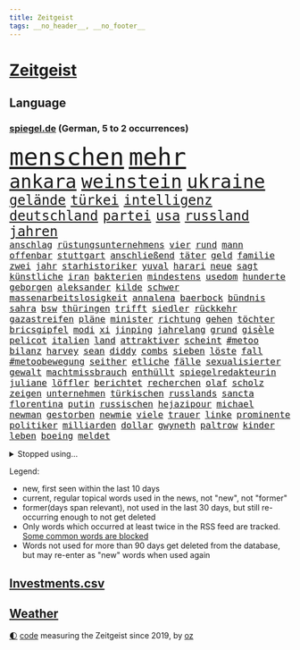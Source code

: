 ```yaml
---
title: Zeitgeist
tags: __no_header__, __no_footer__
---
```


# [Zeitgeist](https://oliz.io/zeitgeist/)

## Language

<h3><a href="https://www.spiegel.de" target="_blank">spiegel.de</a> (German, 5 to 2 occurrences)</h3>
<p style="font-family:monospace">
<span style="font-size:32pt"><a href="news_links.html#menschen" class="current">menschen</a></span>
<span style="font-size:32pt"><a href="news_links.html#mehr" class="current">mehr</a></span>
<br>
<span style="font-size:25pt"><a href="news_links.html#ankara" class="current">ankara</a></span>
<span style="font-size:25pt"><a href="news_links.html#weinstein" class="new">weinstein</a></span>
<span style="font-size:25pt"><a href="news_links.html#ukraine" class="current">ukraine</a></span>
<br>
<span style="font-size:18pt"><a href="news_links.html#gelände" class="current">gelände</a></span>
<span style="font-size:18pt"><a href="news_links.html#türkei" class="current">türkei</a></span>
<span style="font-size:18pt"><a href="news_links.html#intelligenz" class="current">intelligenz</a></span>
<span style="font-size:18pt"><a href="news_links.html#deutschland" class="current">deutschland</a></span>
<span style="font-size:18pt"><a href="news_links.html#partei" class="current">partei</a></span>
<span style="font-size:18pt"><a href="news_links.html#usa" class="current">usa</a></span>
<span style="font-size:18pt"><a href="news_links.html#russland" class="current">russland</a></span>
<span style="font-size:18pt"><a href="news_links.html#jahren" class="current">jahren</a></span>
<br>
<span style="font-size:12pt"><a href="news_links.html#anschlag" class="current">anschlag</a></span>
<span style="font-size:12pt"><a href="news_links.html#rüstungsunternehmens" class="new">rüstungsunternehmens</a></span>
<span style="font-size:12pt"><a href="news_links.html#vier" class="current">vier</a></span>
<span style="font-size:12pt"><a href="news_links.html#rund" class="current">rund</a></span>
<span style="font-size:12pt"><a href="news_links.html#mann" class="current">mann</a></span>
<span style="font-size:12pt"><a href="news_links.html#offenbar" class="current">offenbar</a></span>
<span style="font-size:12pt"><a href="news_links.html#stuttgart" class="current">stuttgart</a></span>
<span style="font-size:12pt"><a href="news_links.html#anschließend" class="current">anschließend</a></span>
<span style="font-size:12pt"><a href="news_links.html#täter" class="current">täter</a></span>
<span style="font-size:12pt"><a href="news_links.html#geld" class="current">geld</a></span>
<span style="font-size:12pt"><a href="news_links.html#familie" class="current">familie</a></span>
<span style="font-size:12pt"><a href="news_links.html#zwei" class="current">zwei</a></span>
<span style="font-size:12pt"><a href="news_links.html#jahr" class="current">jahr</a></span>
<span style="font-size:12pt"><a href="news_links.html#starhistoriker" class="new">starhistoriker</a></span>
<span style="font-size:12pt"><a href="news_links.html#yuval" class="new">yuval</a></span>
<span style="font-size:12pt"><a href="news_links.html#harari" class="new">harari</a></span>
<span style="font-size:12pt"><a href="news_links.html#neue" class="current">neue</a></span>
<span style="font-size:12pt"><a href="news_links.html#sagt" class="current">sagt</a></span>
<span style="font-size:12pt"><a href="news_links.html#künstliche" class="current">künstliche</a></span>
<span style="font-size:12pt"><a href="news_links.html#iran" class="current">iran</a></span>
<span style="font-size:12pt"><a href="news_links.html#bakterien" class="current">bakterien</a></span>
<span style="font-size:12pt"><a href="news_links.html#mindestens" class="current">mindestens</a></span>
<span style="font-size:12pt"><a href="news_links.html#usedom" class="current">usedom</a></span>
<span style="font-size:12pt"><a href="news_links.html#hunderte" class="current">hunderte</a></span>
<span style="font-size:12pt"><a href="news_links.html#geborgen" class="current">geborgen</a></span>
<span style="font-size:12pt"><a href="news_links.html#aleksander" class="new">aleksander</a></span>
<span style="font-size:12pt"><a href="news_links.html#kilde" class="new">kilde</a></span>
<span style="font-size:12pt"><a href="news_links.html#schwer" class="current">schwer</a></span>
<span style="font-size:12pt"><a href="news_links.html#massenarbeitslosigkeit" class="new">massenarbeitslosigkeit</a></span>
<span style="font-size:12pt"><a href="news_links.html#annalena" class="current">annalena</a></span>
<span style="font-size:12pt"><a href="news_links.html#baerbock" class="current">baerbock</a></span>
<span style="font-size:12pt"><a href="news_links.html#bündnis" class="current">bündnis</a></span>
<span style="font-size:12pt"><a href="news_links.html#sahra" class="current">sahra</a></span>
<span style="font-size:12pt"><a href="news_links.html#bsw" class="current">bsw</a></span>
<span style="font-size:12pt"><a href="news_links.html#thüringen" class="current">thüringen</a></span>
<span style="font-size:12pt"><a href="news_links.html#trifft" class="current">trifft</a></span>
<span style="font-size:12pt"><a href="news_links.html#siedler" class="current">siedler</a></span>
<span style="font-size:12pt"><a href="news_links.html#rückkehr" class="current">rückkehr</a></span>
<span style="font-size:12pt"><a href="news_links.html#gazastreifen" class="current">gazastreifen</a></span>
<span style="font-size:12pt"><a href="news_links.html#pläne" class="current">pläne</a></span>
<span style="font-size:12pt"><a href="news_links.html#minister" class="current">minister</a></span>
<span style="font-size:12pt"><a href="news_links.html#richtung" class="current">richtung</a></span>
<span style="font-size:12pt"><a href="news_links.html#gehen" class="current">gehen</a></span>
<span style="font-size:12pt"><a href="news_links.html#töchter" class="current">töchter</a></span>
<span style="font-size:12pt"><a href="news_links.html#bricsgipfel" class="new">bricsgipfel</a></span>
<span style="font-size:12pt"><a href="news_links.html#modi" class="current">modi</a></span>
<span style="font-size:12pt"><a href="news_links.html#xi" class="current">xi</a></span>
<span style="font-size:12pt"><a href="news_links.html#jinping" class="new">jinping</a></span>
<span style="font-size:12pt"><a href="news_links.html#jahrelang" class="current">jahrelang</a></span>
<span style="font-size:12pt"><a href="news_links.html#grund" class="current">grund</a></span>
<span style="font-size:12pt"><a href="news_links.html#gisèle" class="current">gisèle</a></span>
<span style="font-size:12pt"><a href="news_links.html#pelicot" class="current">pelicot</a></span>
<span style="font-size:12pt"><a href="news_links.html#italien" class="current">italien</a></span>
<span style="font-size:12pt"><a href="news_links.html#land" class="current">land</a></span>
<span style="font-size:12pt"><a href="news_links.html#attraktiver" class="current">attraktiver</a></span>
<span style="font-size:12pt"><a href="news_links.html#scheint" class="current">scheint</a></span>
<span style="font-size:12pt"><a href="news_links.html##metoo" class="current">#metoo</a></span>
<span style="font-size:12pt"><a href="news_links.html#bilanz" class="current">bilanz</a></span>
<span style="font-size:12pt"><a href="news_links.html#harvey" class="current">harvey</a></span>
<span style="font-size:12pt"><a href="news_links.html#sean" class="current">sean</a></span>
<span style="font-size:12pt"><a href="news_links.html#diddy" class="current">diddy</a></span>
<span style="font-size:12pt"><a href="news_links.html#combs" class="current">combs</a></span>
<span style="font-size:12pt"><a href="news_links.html#sieben" class="current">sieben</a></span>
<span style="font-size:12pt"><a href="news_links.html#löste" class="current">löste</a></span>
<span style="font-size:12pt"><a href="news_links.html#fall" class="current">fall</a></span>
<span style="font-size:12pt"><a href="news_links.html##metoobewegung" class="new">#metoobewegung</a></span>
<span style="font-size:12pt"><a href="news_links.html#seither" class="current">seither</a></span>
<span style="font-size:12pt"><a href="news_links.html#etliche" class="current">etliche</a></span>
<span style="font-size:12pt"><a href="news_links.html#fälle" class="current">fälle</a></span>
<span style="font-size:12pt"><a href="news_links.html#sexualisierter" class="new">sexualisierter</a></span>
<span style="font-size:12pt"><a href="news_links.html#gewalt" class="current">gewalt</a></span>
<span style="font-size:12pt"><a href="news_links.html#machtmissbrauch" class="new">machtmissbrauch</a></span>
<span style="font-size:12pt"><a href="news_links.html#enthüllt" class="current">enthüllt</a></span>
<span style="font-size:12pt"><a href="news_links.html#spiegelredakteurin" class="current">spiegelredakteurin</a></span>
<span style="font-size:12pt"><a href="news_links.html#juliane" class="new">juliane</a></span>
<span style="font-size:12pt"><a href="news_links.html#löffler" class="new">löffler</a></span>
<span style="font-size:12pt"><a href="news_links.html#berichtet" class="current">berichtet</a></span>
<span style="font-size:12pt"><a href="news_links.html#recherchen" class="current">recherchen</a></span>
<span style="font-size:12pt"><a href="news_links.html#olaf" class="current">olaf</a></span>
<span style="font-size:12pt"><a href="news_links.html#scholz" class="current">scholz</a></span>
<span style="font-size:12pt"><a href="news_links.html#zeigen" class="current">zeigen</a></span>
<span style="font-size:12pt"><a href="news_links.html#unternehmen" class="current">unternehmen</a></span>
<span style="font-size:12pt"><a href="news_links.html#türkischen" class="current">türkischen</a></span>
<span style="font-size:12pt"><a href="news_links.html#russlands" class="current">russlands</a></span>
<span style="font-size:12pt"><a href="news_links.html#sancta" class="current">sancta</a></span>
<span style="font-size:12pt"><a href="news_links.html#florentina" class="current">florentina</a></span>
<span style="font-size:12pt"><a href="news_links.html#putin" class="current">putin</a></span>
<span style="font-size:12pt"><a href="news_links.html#russischen" class="current">russischen</a></span>
<span style="font-size:12pt"><a href="news_links.html#hejazipour" class="new">hejazipour</a></span>
<span style="font-size:12pt"><a href="news_links.html#michael" class="current">michael</a></span>
<span style="font-size:12pt"><a href="news_links.html#newman" class="new">newman</a></span>
<span style="font-size:12pt"><a href="news_links.html#gestorben" class="current">gestorben</a></span>
<span style="font-size:12pt"><a href="news_links.html#newmie" class="new">newmie</a></span>
<span style="font-size:12pt"><a href="news_links.html#viele" class="current">viele</a></span>
<span style="font-size:12pt"><a href="news_links.html#trauer" class="current">trauer</a></span>
<span style="font-size:12pt"><a href="news_links.html#linke" class="current">linke</a></span>
<span style="font-size:12pt"><a href="news_links.html#prominente" class="current">prominente</a></span>
<span style="font-size:12pt"><a href="news_links.html#politiker" class="current">politiker</a></span>
<span style="font-size:12pt"><a href="news_links.html#milliarden" class="current">milliarden</a></span>
<span style="font-size:12pt"><a href="news_links.html#dollar" class="current">dollar</a></span>
<span style="font-size:12pt"><a href="news_links.html#gwyneth" class="new">gwyneth</a></span>
<span style="font-size:12pt"><a href="news_links.html#paltrow" class="new">paltrow</a></span>
<span style="font-size:12pt"><a href="news_links.html#kinder" class="current">kinder</a></span>
<span style="font-size:12pt"><a href="news_links.html#leben" class="current">leben</a></span>
<span style="font-size:12pt"><a href="news_links.html#boeing" class="current">boeing</a></span>
<span style="font-size:12pt"><a href="news_links.html#meldet" class="current">meldet</a></span>
</p>
<details>
<summary>Stopped using...</summary>
<p class="former" style="font-size:12pt">
führerschein(1462) leisten(1462) auftakt(1461) gefährlichen(1461) bitte(1460) entgegen(1460) geholt(1460) tatverdächtige(1460) aufgeben(1459) bundespolizei(1459) historiker(1459) monatelang(1459) niveau(1459) untersuchungsausschuss(1458) verfolgen(1458) vierte(1458) warentest(1458) beweisen(1457) gebaut(1457) gehalt(1457) klein(1457) menge(1457) schalke(1457) schatten(1457) abstimmen(1456) boot(1456) gestoßen(1456) urlaub(1456) verpassen(1456) dementiert(1455) pflege(1455) portugal(1455) treffer(1455) afrika(1454) angeklagter(1454) becker(1454) cristiano(1454) ronaldo(1454) babys(1453) fließt(1453) jedenfalls(1453) lag(1453) myanmar(1453) polizeieinsatz(1453) tschechien(1453) angekommen(1452) stoppt(1452) teilte(1452) bahnhof(1451) einigung(1451) fielen(1451) klären(1451) plädiert(1451) üben(1451) regt(1450) scheiterte(1450) sinken(1450) wahrheit(1450) 10000(1449) emmanuel(1449) nahmen(1449) reißt(1449) unterricht(1449) anbieter(1448) i(1448) verbände(1448) feuerwehrleute(1447) finanziell(1447) freie(1447) größter(1447) forderung(1446) nahezu(1445) voraus(1445) abgebrochen(1444) offiziellen(1444) spekuliert(1444) wochenlang(1444) schaffte(1443) brite(1442) 3(1441) distanziert(1441) büro(1440) gekauft(1440) drängen(1439) harten(1438) william(1438) analysiert(1437) motiv(1437) gold(1436) heftigen(1436) brechen(1435) bestmarke(1434) dran(1434) großem(1433) königin(1433) reduzieren(1433) schrecken(1433) fortsetzung(1432) hunger(1429) ähnlich(1428) stört(1427) beweise(1426) automatisch(1425) syrer(1424) abstieg(1422) einblicke(1403) abschluss(1402) aktionen(1393) langem(1392) blinken(1391) marine(1388) last(1386) schiffe(1376) öffnet(1343) investor(1283) rumänien(1277) westlichen(1268) lediglich(1236) abgegeben(1233) tennisstar(1222) lehren(1220) serbien(1215) ausbildung(1212) schwäche(1206) sammelt(1203) konzerns(1156) schwarz(1151) nachspielzeit(1148) gestern(1144) immobilien(1127) offene(1117) tiger(1109) vorfeld(1098) abkommen(1095) einschätzungen(1087) zentralen(1087) regierungschefin(1082) stern(1082) methode(1063) laura(1049) öffentlichrechtlichen(1022) bundesinnenministerin(1020) ben(1003) geplatzt(995) 49(979) fake(975) unwetter(960) spiegeltitelstory(953) typ(931) flüchten(929) niedersächsischen(922) günstiger(917) fußballerinnen(912) crew(908) heiß(893) mordfall(874) prinzessin(872) sylt(871) dänischen(864) joshua(855) kaffee(847) lena(836) kampagne(831) erdbeben(820) entfernen(819) rettungsaktion(815) ähnlichen(810) zivile(797) island(796) protestbewegung(792) vizekanzler(787) streiks(784) verfassungsgericht(761) aufholjagd(755) branchen(741) eingriff(741) irland(735) besatzung(729) zweifeln(728) bergen(726) indonesien(720) abbruch(715) beerdigt(704) spielzeug(700) kritisierten(695) redet(691) lauter(675) 47(672) kulturkampf(655) legendäre(654) gegründet(647) fahnder(641) emotionale(640) sachsens(631) demonstriert(630) herstellers(627) c(626) republikanische(622) chatgpt(615) startups(615) leon(612) nötigung(611) rechtsaußen(611) gravierende(608) kläger(606) freiwillige(605) niger(593) diesjährigen(582) eingeräumt(582) rivalen(582) hamilton(581) lewis(581) spiegelreport(580) höhepunkt(572) hinweg(570) dominieren(569) pen(564) asylpolitik(556) behaupten(546) übergriff(546) geisel(545) bekämpfung(534) lina(534) experiment(530) urlauber(528) court(525) auffällig(519) spektakulär(519) diebstahl(511) florenz(509) rechter(508) prime(497) absurd(493) achtjährige(492) cool(487) budget(485) sandra(483) älterer(477) drückt(468) weile(468) auflösung(462) awards(462) ankunft(460) toronto(460) preiserhöhung(459) erderwärmung(455) massiver(455) travis(454) popstars(450) erweitert(448) verbreitung(448) victoria(448) todesfall(443) metropole(439) strenger(438) geflohen(437) service(435) ergebnissen(429) samstagabend(419) usschauspielerin(416) verglichen(415) chancenlos(413) körperliche(412) brücken(409) sichergestellt(409) nachteile(395) phänomen(389) hymne(386) 99(385) attentäter(385) nszeit(385) 61(383) zurückhaltend(383) ai(379) getöteter(376) verdrängt(369) europaparlament(368) palästina(367) taxi(367) angehende(363) kundgebungen(363) 2035(362) haftbefehle(361) gravierenden(357) nächte(357) sicherheitsvorkehrungen(355) streifenwagen(354) sitz(351) versagt(350) erfindung(347) europameisterschaft(346) mancherorts(345) sofia(342) 1100(340) gefährlichsten(340) achtzigerjahre(339) mohammad(339) vulkanausbruch(336) eingedrungen(335) flensburg(333) kilo(333) staatssekretärin(325) beyoncé(324) freitagmorgen(322) perry(322) 29jähriger(321) bären(321) gewaltsam(321) franzose(320) verschaffen(320) wisconsin(320) spiels(319) ausländer(318) geräten(315) gewicht(315) siegerin(314) geheimnisse(313) eingestürzten(312) stone(309) wählerinnen(308) haftstrafen(307) nass(301) tourt(301) tausender(300) notlage(297) erfinder(296) erfolgserlebnis(294) lernt(293) sharon(292) dorthin(291) gerufen(288) schritte(286) verstößt(286) air(285) gerungen(285) oma(282) iss(280) umfangreiche(280) verkünden(279) erholt(277) bezeichnete(275) luke(275) rammte(275) anwendung(272) belgorod(272) frustriert(271) gleichberechtigung(270) aufgedeckt(268) cotrainer(268) onlineplattform(268) bevorzugen(266) dave(263) landsleuten(263) wassermassen(263) 1980(260) spitzenpolitiker(260) stau(256) baltimore(255) notlandung(255) berühmteste(253) chrome(253) hungersnot(252) festhalten(249) direkten(248) erhöhte(248) matteo(247) merkels(242) wilden(241) hohem(239) hummels(239) mats(239) politischem(239) rechnungen(239) montagmorgen(238) rechtlichen(237) verknüpft(237) konzept(236) negativ(236) massenhaften(234) ampelstreit(233) alzheimer(231) einlösen(231) trainers(231) bronze(229) gerieten(229) zustande(229) justin(228) meisterschaft(228) siegtreffer(228) swifts(228) zwölfjähriger(228) beauftragt(226) steuersenkungen(224) wohnmobil(224) oleksandr(223) superreichen(221) zentimeter(221) autofahrerin(219) günter(218) herausfinden(217) änderte(215) bear(214) falschinformationen(213) kreativ(213) einfacher(212) persönlichkeit(212) schülerinnen(212) tvshow(212) vereitelt(211) djirsarai(210) silber(210) entlang(208) durchsuchung(207) major(207) kamerafrau(204) runter(203) spitzenkandidaten(201) plastik(199) panne(198) ko(197) sainz(197) fluglinie(196) einblick(195) fragwürdige(195) starliner(195) techmilliardär(195) boxer(194) beeindruckende(192) eurofighter(192) rekonstruieren(192) sangen(192) schrank(192) kulissen(191) sudan(190) wade(190) 2029(189) fester(189) nominierten(189) reiht(189) amts(187) auswärtigen(187) höchst(187) katja(187) josh(186) netzwerken(185) umbruch(185) ergreift(184) spannende(184) verläuft(184) bookingcom(183) grauen(182) schwung(181) trümmer(181) dürre(176) se(176) elefanten(175) gerne(175) milchstraße(174) polizistin(174) toren(174) benachbarten(173) eilish(173) toujours(173) erhärten(172) königlichen(172) oberster(171) bayerischer(170) serienkiller(170) witz(170) zahlreicher(170) einschalten(169) revolutionswächter(169) vorfreude(168) außergewöhnliche(167) dj(167) halmich(167) regina(167) rekrutieren(167) unterschätzen(166) mischt(164) sauer(164) bejubelt(162) fahrenden(162) mclaren(162) provozieren(162) schmerzmittel(162) immobilie(161) meistens(161) norwegische(161) usgericht(161) akzeptieren(160) behindern(160) kommentieren(158) morgan(158) überflutet(158) cannes(157) eingestürzt(157) mücken(157) schwächt(157) gefangenenlager(156) rekordwert(156) linker(155) publikums(155) ideal(154) spiegelspitzengespräch(154) stalking(154) beobachtung(153) beweist(153) geheiratet(153) kriselnden(153) tigermücke(152) beleuchtet(151) bestritt(151) festnehmen(151) kundschaft(151) küssen(151) beschränkungen(150) döner(150) geldwäsche(150) hitlers(149) kulturgut(149) massensterben(149) präparierten(149) jeweiligen(148) komiker(148) annkatrin(147) beschimpfungen(147) jawort(145) unterhalten(145) entmutigen(144) meisterschaften(143) pech(143) aufkommen(142) reichsbürgerprozess(142) eigenheim(141) regensburg(141) bremerhaven(140) cybercrime(140) erzwingen(140) gelbe(140) heidenreichs(140) heimatstadt(140) pionier(140) straftätern(140) verdachtsfall(140) chats(139) durchbrechen(139) populär(139) feier(138) geschwächte(138) papiere(138) amerikanerin(137) rasmus(137) wartezeiten(137) anschlagspläne(136) buhlt(136) heinz(136) outfit(136) verschleppte(135) bevorstehenden(134) elend(134) tenniskarriere(134) versetzen(134) ausgesagt(133) gehackt(133) niemandem(133) krimi(132) tshirt(132) unmittelbarer(132) datenschutz(131) handele(131) lokalen(130) schleudert(130) bezweifeln(129) esther(129) griechische(129) 200000(128) nachrichtenagentur(128) schwarzwald(128) emaus(127) gallant(127) plünderungen(127) regnen(127) ukrainischem(127) unsinn(127) verschwörungsmythen(126) yoav(126) meisterin(125) aufgestiegen(124) basketballliga(124) spekulieren(124) deklassiert(123) milieu(122) quatsch(122) rettungsteams(122) nhl(121) volkswirtschaft(121) ereignisse(120) gewaltsamen(120) unlösbare(119) großartigen(118) kinshasa(117) ordnete(117) typen(117) angelique(116) ausschließlich(116) fußballlegende(116) gabe(116) gigi(116) kerber(116) einsam(115) gleitschirmflieger(115) l’amour(115) anhaltenden(114) buchsteiner(114) somalia(114) einseitig(113) geschäftsmann(113) koalitionen(113) natoostflanke(113) schutzsuchenden(113) surfer(113) angelina(112) bundesligaaufsteiger(112) flüchteten(112) jolie(112) axel(111) funk(111) janine(111) josé(111) kreative(111) wissler(111) damalige(110) fernseher(110) krone(110) ortschaft(110) urlaubsziel(110) youtuber(110) 2002(109) weltstars(109) bowl(108) gebrochene(108) jederzeit(108) schutt(108) woanders(108) sponsor(107) berührt(106) heiratet(106) redaktion(106) todestag(106) urteile(106) fremdelt(105) indonesischen(105) schiefgehen(105) wahlbeteiligung(105) aufwendigen(104) want(104) wettkämpfen(104) gehör(103) organisierter(103) bewährung(102) gemeinsames(102) moderierte(102) wars(102) aufgewachsen(101) gefälschten(101) mitternacht(101) daddy(100) zahlte(100) beschert(99) zugänglich(99) eingespielt(98) gemeinnützige(98) sichtbar(98) extremen(97) örtliche(97) 27jähriger(96) fördergelder(95) mel(95) peinlich(95) schwarzarbeit(95) zeichnen(95) 25jährigen(94) guirassy(93) serhou(93) verkleidet(92) 70000(91) stromausfällen(91) usbekistan(91) ansiedlung(90) beieinander(90) erschöpft(90) rossi(90) schiffs(90) vollgas(90) wetterextreme(90) aufzuhalten(89) döring(89) erschüttern(89) exweltmeister(89) financial(89) palästinensers(89) prügelei(89) spieltagen(89) wegstecken(89) inspiration(88) migrantinnen(88) raumfahrtsparte(88) vergewaltiger(88) ökosystem(88) überzeugte(88) ausgetreten(87) gleichstellung(87) kkr(87) usautobauer(87) verfügbar(87) abgesperrt(86) cnn(86) erdgeschichte(86) eustrafzöllen(86) kulturelle(86) renten(86) sozialpolitik(86) timberlake(86) waldbrände(86) weiwei(86) ausschüsse(85) berlinkreuzberg(85) plump(85) sandbank(85) schleppen(85) ausländischen(84) gewaltsame(84) istanbuler(84) jacksons(84) posiert(84) simbabwe(84) starkem(84) wassertemperatur(84) zuspruch(84) östliche(84) gasexplosion(83) schmiedet(83) vorherigen(83) militärhistorischen(82) fallzahlen(81) kinderarmut(81) löschen(81) mitgemacht(81) schalteten(81) aufsehenerregenden(80) einträchtig(80) liberaler(80) ran(80) spielzug(80) georgier(79) gespaltenes(79) gruppenphase(79) stiehlt(79) tritten(79) wettbewerbsfähig(79) einmalige(78) grundsicherung(78) kater(78) kongressabgeordnete(78) monatlichen(78) nizza(78) schreckmomente(78) usamerikanischen(78) abgründe(77) fernsehübertragung(77) haug(77) pfister(77) rennende(77) ungeahnte(77) urnen(77) versinken(77) auftrieb(76) avm(76) banksy(76) beunruhigenden(76) verbracht(76) burnout(75) coverfoto(75) siebte(75) waggon(75) 25000(74) eingeklemmt(74) endlosen(74) langstreckenwaffen(74) musikalisch(74) radsports(74) rustprozess(74) sympathien(74) westerns(74) kapazitäten(73) rettungseinsatz(73) todesangst(73) undichten(73) badewanne(72) kindergeld(72) melbourne(72) schlusslicht(72) stimmenfang(72) anlegern(71) geschasste(71) mobilisieren(71) tragischem(71) transport(71) wappnet(71) alabama(70) albstadt(70) frisches(70) kanzlerkandidatur(70) schulgebäude(70) ausgestattet(69) bands(69) behauptete(69) freud(69) hinüber(69) kramer(69) melania(69) pannenserie(69) verhandlungslösung(69) zugesagt(69) buckelwal(68) damm(68) ertrinkt(68) fahnenflucht(68) gräben(68) landesweite(68) phil(68) verschärften(68) attentatsversuch(67) elbe(67) erforschen(67) erschießt(67) fritz(67) lockt(67) postete(67) theorie(67) brasilianerin(66) darwin(66) davie(66) findige(66) gesundheitliche(66) hose(66) kriegt(66) selke(66) tanzte(66) verpflichtung(66) zögern(66) 131(65) drohenden(65) erklärungsnot(65) schiffbauer(65) 6000(64) attentäters(64) attraktive(64) entsprechende(64) erwürgt(64) haar(64) personalie(64) secretserviceagenten(64) sprengstoff(64) eriksson(63) masche(63) pegelstand(63) svengöran(63) gerhardt(62) rechtmäßigkeit(62) symbole(62) altstadt(61) aziz(61) emmyawards(61) emmys(61) nachfahren(61) sprengsatz(61) waffenbesitz(61) brettern(60) erfand(60) juristen(60) kriege(60) angespült(59) finger(59) indizien(59) jet(59) regionalen(59) sicherstellen(59) umlaufbahn(59) weitreichender(59) werft(59) 1900(58) aggressive(58) geheime(58) geoengineering(58) piastri(58) taucher(58) unbeliebten(58) usraketen(58) wischen(58) zäsur(58) altem(57) belächelt(57) einladen(57) exwrestler(57) mitbestimmt(57) musikalische(57) nickel(57) tätowieren(57) verschickte(57) 29jährige(56) begehrten(56) durchsuchten(56) exfrau(56) abrupt(55) belege(55) idole(55) irantreue(55) radikalere(55) vandalismus(55) messner(54) privatwirtschaft(54) armeechef(53) einzunehmen(53) erkennungszeichen(53) führungsriege(53) hilflose(53) privatautos(53) tempelberg(53) betrugs(52) boeingchef(52) halbjahr(52) karre(52) mutprobe(52) nina(52) eisbär(51) eisbären(51) karim(51) knallige(51) liefen(51) schießerei(51) vergewaltigungsfall(51) bekanntgabe(50) coronaimpfstoff(50) geknackt(50) hochgefahren(50) koordinierte(50) parade(50) zerwürfnis(50) fahrerin(49) krönt(49) misshandlung(49) süchtige(49) asteroid(48) skulptur(48) watergate(48) edwards(47) exbbcmoderator(47) huw(47) lynch(47) obdachlosigkeit(47) opferangehörigen(47) pferden(47) pianist(47) traten(47) wonach(47) astronomie(46) ausreise(46) autokrat(46) olympisch(46) schlimmen(46) schriftstellerverband(46) schrägen(46) skelett(46) echauffiert(45) erben(45) kinderarzt(45) sadiq(45) besorgte(44) bizarre(44) fußwege(44) khan(44) leitindex(44) linienbus(44) pool(44) tirade(44) zweistelligen(44) colin(43) drogenhändler(43) farrell(43) mogadischu(43) ausgetauscht(42) bekennerschreiben(42) beschmiert(42) frisuren(42) kenne(42) plattformen(42) rekrutiert(42) benutzte(41) drohender(41) filialen(41) gesunkenen(41) häufigste(41) mähne(41) nordirland(41) zentralrat(41) zwergflusspferd(41) aufgebraucht(40) ausdauernd(40) fahrerflucht(40) haschisch(40) hinderte(40) hob(40) betreibern(39) explizit(39) militanten(39) rotherham(39) entsenden(38) olympischer(38) überraschen(38) afdpolitikerin(37) explodieren(37) il(37) regensburger(37) wohnsitz(37) überrumpelt(37) abgesetzt(36) einzusetzen(36) eventuell(36) gesunden(36) kotzen(36) köche(36) messerattacken(36) spielplatz(36) streetartkünstlers(36) teilnehmenden(36) tschad(36) verlesen(36) verstrickt(36) berger(35) empfehlung(35) henseleit(35) kloster(35) libyen(35) retrospektive(35) tournee(35) traditionsklub(35) wahlempfehlung(35) beklagte(34) depot(34) kiforscher(34) lukrative(34) rohstoffen(34) schlussphase(34) überlastet(34) antichristie(33) kolkata(33) rechtspartei(33) streichung(33) bayesian(32) butch(32) geheimdienstes(32) gesunkene(32) keinerlei(32) ministers(32) neunten(32) suni(32) wilmore(32) bescherten(31) design(31) eukommissar(31) leserwettbewerb(31) mathematik(31) nordstreamsaboteur(31) 55(30) boote(30) covorsitzende(30) dfbtorhüter(30) kaserne(30) motorradfahrer(30) mpox(30) mpoxvirus(30) polizeikräfte(30) richterinnen(30) unerfahrene(30) 320000(29) adrenalin(29) brandbekämpfung(29) hilfsgelder(29) mutationen(29) obduktionsbericht(29) oprah(29) steil(29) winfrey(29) bewirbt(28) cuxhaven(28) dihk(28) nordseeinsel(28) schaulustige(28) up(28) zwangen(28) amira(27) ausweitung(27) breton(27) börner(27) intensivstation(27) jegliche(27) karsten(27) misslang(27) revision(27) spektakulärer(27) thierry(27) unglücksnacht(27) vollstreckt(27) winzer(27) bezeichnen(26) baku(25) bergwacht(25) betäubte(25) bombendrohungen(25) cringe(25) flutwelle(25) heidi(25) klum(25) komplexe(25) magische(25) schicksalswahl(25) drehorte(24) gestiegene(24) speziellen(24) ten(24) teuersten(24) vorgemacht(24) wolfsburger(24) 102(23) amini(23) gebannt(23) jina(23) limit(23) mahsa(23) norwegens(23) vorteil(23) eilig(22) guardian(22) kurt(22) spezialtaucher(22) stabilisiert(22) abc(21) ergründen(21) feste(21) festgenommene(21) frauenhass(21) ingebrigtsen(21) kopfankopfrennen(21) lastminuteerfolg(21) liveanalyse(21) verabreichte(21) bundesligarückkehr(20) emiraten(20) merz’(20) sardinien(20) westlicher(20) berühmter(19) eishockey(19) fußballerin(19) weltmeisterteam(19) zwang(19) abschiebeflug(18) ausstand(18) februar(18) gewaltdelikte(18) kursiert(18) küsse(18) mittels(18) raubüberfall(18) seven(18) stimmzettel(18) trainerlegende(18) your(17) zweitem(17) abgesackt(16) babelsberg(16) klärung(16) lieferanten(16) messerattentat(16) regisseurin(16) spanienrundfahrt(16) zehnfache(16) geschwommen(15) polizeichef(15) viertes(15) zerlegte(15) ansprechen(14) extremschwimmen(14) miller(14) paralympische(14) prüfungen(14) spiegelkorrespondenten(14) alexandre(13) bundesrichter(13) eagles(13) euphorisch(13) großmütter(13) konzerttickets(13) moraes(13) unterschrieben(13) bestritten(12) dominique(12) highway(12) jochen(12) leitbild(12) michaela(12) edmundo(11) ekelhaft(11) erschütternde(11) sperrminorität(11) tribünen(11)
</p>
</details>
<p>Legend:
<ul>
<li><span class="new">new</span>, first seen within the last 10 days</li>
<li><span class="current">current</span>, regular topical words used in the news, not "new", not "former"</li>
<li><span class="former">former(days span relevant)</span>, not used in the last 30 days, but still re-occurring enough to not get deleted</li>
<li>Only words which occurred at least twice in the RSS feed are tracked. <a href="language/filters.py">Some common words are blocked</a></li>
<li>Words not used for more than 90 days get deleted from the database, but may re-enter as "new" words when used again</li>
</ul>
</p>

## [Investments](investments.html)[.csv](investments.csv)

## [Weather](weather.html)

<footer>
<a href="javascript:toggleTheme()" class="nav">🌓</a>
<a href="https://github.com/ooz/zeitgeist">code</a> measuring the Zeitgeist since 2019, by <a href="https://oliz.io">oz</a>
</footer>
